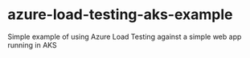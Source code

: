 # azure-load-testing-aks-example
Simple example of using Azure Load Testing against a simple web app running in AKS
